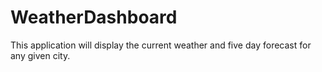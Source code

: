 # WeatherDashboard
This application will display the current weather and five day forecast for any given city.
